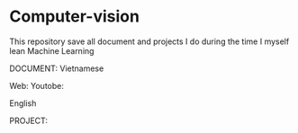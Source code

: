 # Computer-vision

This repository save all document and projects I do during the time I myself lean Machine Learning

DOCUMENT: Vietnamese

Web: 
Youtobe: 

English

PROJECT:
